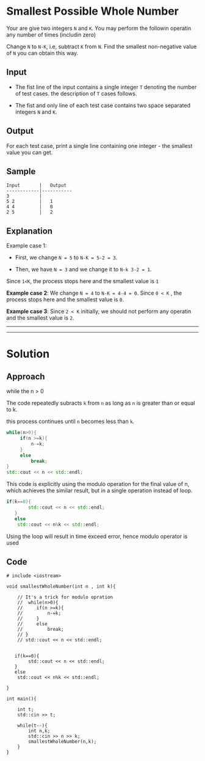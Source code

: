 # Smallest Possible Whole Number

Your are give two integers `N` and `K`. You may perform the followin operatin any number of times (includin zero)

Change `N` to `N-K`, i.e, subtract `K` from `N`. Find the smallest non-negative value of `N` you can obtain this way.

## Input

* The fist line of the input contains a single integer `T` denoting the number of test cases. the description of `T` cases follows.

* The fist and only line of each test case contains two space separated integers `N` and `K`.

## Output

For each test case, print a single line containing one integer - the smallest value you can get.

## Sample

```
Input       |   Output
------------|-----------
3           |           
5 2         |   1
4 4         |   0   
2 5         |   2
```

## Explanation

Example case 1:

* First, we change `N = 5` to `N-K = 5-2 = 3`.

* Then, we have `N = 3` and we change it to `N-k 3-2 = 1`.

Since `1<K`, the process stops here and the smallest value is `1`

**Example case 2**: We change `N = 4` to `N-K = 4-4 = 0`. Since `0 < K` , the process stops here and the smallest value is `0`.

**Example case 3**: Since `2 < K` initially, we should not perform any operatin and the smallest value is `2`.

--------------------
--------------------

# Solution 

## Approach

while the n > 0

The code repeatedly subracts `k` from `n` as long as `n` is greater than or equal to k.

this process continues until `n` becomes less than `k`.

```cpp
while(n>0){
     if(n >=k){
         n-=k;
     }
     else
         break;
}
std::cout << n << std::endl;

```
This code is explicitly using the modulo operation for the final value of n, which achieves the similar result, but in a single operation instead of loop.

```cpp
if(k==0){
        std::cout << n << std::endl;
   }
   else
    std::cout << n%k << std::endl;
```

Using the loop will result in time exceed error, hence modulo operator is used

## Code

```
# include <iostream>

void smallestWholeNumber(int n , int k){
    
    // It's a trick for modulo opration
    //  while(n>0){
    //     if(n >=k){
    //         n-=k;
    //     }
    //     else
    //         break;
    // }
    // std::cout << n << std::endl;


   if(k==0){
        std::cout << n << std::endl;
   }
   else
    std::cout << n%k << std::endl;

}

int main(){

    int t;
    std::cin >> t;

    while(t--){
        int n,k;
        std::cin >> n >> k;
        smallestWholeNumber(n,k);
    }
}
```